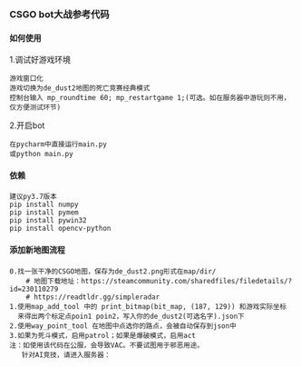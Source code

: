 ### CSGO bot大战参考代码

#### 如何使用

1.调试好游戏环境

    游戏窗口化
    游戏切换为de_dust2地图的死亡竞赛经典模式
    控制台输入 mp_roundtime 60; mp_restartgame 1;(可选。如在服务器中游玩则不用，仅方便测试环节)

2.开启bot

    在pycharm中直接运行main.py
    或python main.py



#### 依赖
    建议py3.7版本
    pip install numpy
    pip install pymem
    pip install pywin32
    pip install opencv-python
    
#### 添加新地图流程
    
    0.找一张干净的CSGO地图，保存为de_dust2.png形式在map/dir/ 
        # 地图下载地址：https://steamcommunity.com/sharedfiles/filedetails/?id=230110279
        # https://readtldr.gg/simpleradar
    1.使用map_add_tool 中的 print_bitmap(bit_map, (187, 129)) 和游戏实际坐标
      来得出两个标定点poin1 poin2，写入你的de_dust2(可选名字).json下
    2.使用way_point_tool 在地图中点选你的路点，会被自动保存到json中
    3.如果为死斗模式，启用patrol；如果是爆破模式，启用act
    注：如使用该代码在公服，会导致VAC。不要试图用于邪恶用途。
       针对AI竞技，请进入服务器：
